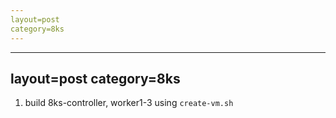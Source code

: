 ```yaml
---
layout=post
category=8ks
---
```


---
layout=post
category=8ks
---

1. build 8ks-controller, worker1-3 using `create-vm.sh`


